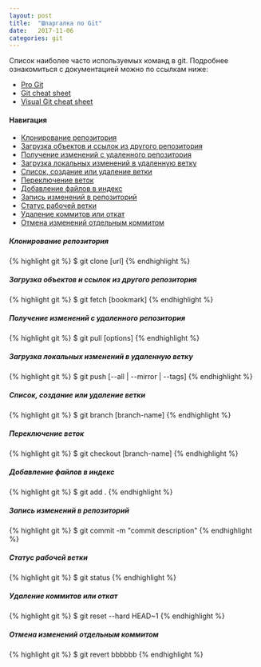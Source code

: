 ```yaml
---
layout: post
title:  "Шпаргалка по Git"
date:   2017-11-06
categories: git
---
```


Список наиболее часто используемых команд в git. Подробнее ознакомиться с
документацией можно по ссылкам ниже:

* [Pro Git](https://git-scm.com/book/ru/v2)
* [Git cheat sheet](https://services.github.com/on-demand/downloads/github-git-cheat-sheet.pdf)
* [Visual Git cheat sheet](http://ndpsoftware.com/git-cheatsheet.html)

#### Навигация

* [Клонирование репозитория](#clone)
* [Загрузка объектов и ссылок из другого репозитория](#fetch)
* [Получение изменений с удаленного репозитория](#pull)
* [Загрузка локальных изменений в удаленную ветку](#push)
* [Список, создание или удаление ветки](#branch)
* [Переключение веток](#checkout)
* [Добавление файлов в индекс](#add)
* [Запись изменений в репозиторий](#commit)
* [Статус рабочей ветки](#status)
* [Удаление коммитов или откат](#reset)
* [Отмена изменений отдельным коммитом](#revert)

##### <a name="fetch"> Клонирование репозитория

{% highlight git %}
$ git clone [url]
{% endhighlight %}

##### <a name="fetch"> Загрузка объектов и ссылок из другого репозитория

{% highlight git %}
$ git fetch [bookmark]
{% endhighlight %}

##### <a name="pull"> Получение изменений с удаленного репозитория

{% highlight git %}
$ git pull [options]
{% endhighlight %}

##### <a name="push"> Загрузка локальных изменений в удаленную ветку

{% highlight git %}
$ git push [--all | --mirror | --tags]
{% endhighlight %}

##### <a name="branch"> Список, создание или удаление ветки

{% highlight git %}
$ git branch [branch-name]
{% endhighlight %}

##### <a name="checkout"> Переключение веток

{% highlight git %}
$ git checkout [branch-name]
{% endhighlight %}

##### <a name="add"> Добавление файлов в индекс

{% highlight git %}
$ git add .
{% endhighlight %}

##### <a name="commit"> Запись изменений в репозиторий

{% highlight git %}
$ git commit -m "commit description"
{% endhighlight %}

##### <a name="status"> Статус рабочей ветки

{% highlight git %}
$ git status
{% endhighlight %}

##### <a name="reset"> Удаление коммитов или откат

{% highlight git %}
$ git reset --hard HEAD~1
{% endhighlight %}

##### <a name="revert"> Отмена изменений отдельным коммитом

{% highlight git %}
$ git revert bbbbbb
{% endhighlight %}
